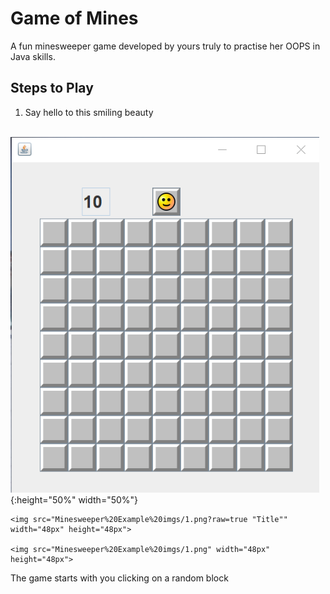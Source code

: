 # Game of Mines

A fun minesweeper game developed by yours truly to practise her OOPS in Java skills.

## Steps to Play

1. Say hello to this smiling beauty

    ![Alt text](Minesweeper%20Example%20imgs/1.png?raw=true "Title"){:height="50%" width="50%"}
    
    
    <img src="Minesweeper%20Example%20imgs/1.png?raw=true "Title"" width="48px" height="48px">
    
    <img src="Minesweeper%20Example%20imgs/1.png" width="48px" height="48px">


The game starts with you clicking on a random block
